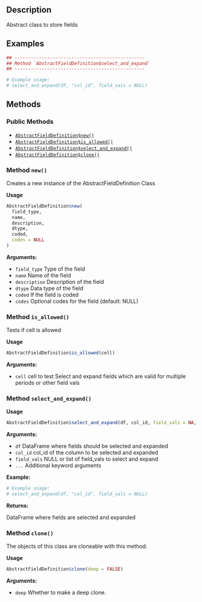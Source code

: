## Description

Abstract class to store fields


## Examples

```r
## ------------------------------------------------
## Method `AbstractFieldDefinition$select_and_expand`
## ------------------------------------------------

# Example usage:
# select_and_expand(df, "col_id", field_vals = NULL)
```

## Methods

### Public Methods

* [`AbstractFieldDefinition$new()`](#method-AbstractFieldDefinition-new)
* [`AbstractFieldDefinition$is_allowed()`](#method-AbstractFieldDefinition-is_allowed)
* [`AbstractFieldDefinition$select_and_expand()`](#method-AbstractFieldDefinition-select_and_expand)
* [`AbstractFieldDefinition$clone()`](#method-AbstractFieldDefinition-clone)

<a id="method-AbstractFieldDefinition-new"></a>
### Method `new()`

Creates a new instance of the AbstractFieldDefinition Class


<b>Usage</b>

```r
AbstractFieldDefinition$new(
  field_type,
  name,
  description,
  dtype,
  coded,
  codes = NULL
)
```

<b>Arguments:</b>

* `field_type` Type of the field
* `name` Name of the field
* `description` Description of the field
* `dtype` Data type of the field
* `coded` If the field is coded
* `codes` Optional codes for the field (default: NULL)


<a id="method-AbstractFieldDefinition-is_allowed"></a>
### Method `is_allowed()`

Tests if cell is allowed


<b>Usage</b>

```r
AbstractFieldDefinition$is_allowed(cell)
```

<b>Arguments:</b>

* `cell` cell to test Select and expand fields which are valid for multiple periods or other field vals


<a id="method-AbstractFieldDefinition-select_and_expand"></a>
### Method `select_and_expand()`

<b>Usage</b>

```r
AbstractFieldDefinition$select_and_expand(df, col_id, field_vals = NA, ...)
```

<b>Arguments:</b>

* `df` DataFrame where fields should be selected and expanded
* `col_id` col_id of the column to be selected and expanded
* `field_vals` NULL or list of field_vals to select and expand
* `...` Additional keyword arguments


<b>Example:</b>

```r
# Example usage:
# select_and_expand(df, "col_id", field_vals = NULL)
```

<b>Returns:</b>


DataFrame where fields are selected and expanded


<a id="method-AbstractFieldDefinition-clone"></a>
### Method `clone()`

The objects of this class are cloneable with this method.


<b>Usage</b>

```r
AbstractFieldDefinition$clone(deep = FALSE)
```

<b>Arguments:</b>

* `deep` Whether to make a deep clone.


